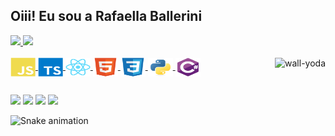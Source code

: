 ## Oiii! Eu sou a Rafaella Ballerini 
 <div>
  <a href="https://github.com/WallysonMachadoDeLima">
  <img height="180em" src="https://github-readme-stats.vercel.app/api?username=WallysonMachadoDeLima&show_icons=true&theme=dark&include_all_commits=true&count_private=true"/>
  <img height="180em" src="https://github-readme-stats.vercel.app/api/top-langs/?username=WallysonMachadoDeLima&layout=compact&langs_count=16&theme=dark"/>
</div>
<div style="display: inline_block"><br>
  <img align="center" alt="wall-Js" height="30" width="40" src="https://raw.githubusercontent.com/devicons/devicon/master/icons/javascript/javascript-plain.svg">
  <img align="center" alt="wall-Ts" height="30" width="40" src="https://raw.githubusercontent.com/devicons/devicon/master/icons/typescript/typescript-plain.svg">
  <img align="center" alt="wall-React" height="30" width="40" src="https://raw.githubusercontent.com/devicons/devicon/master/icons/react/react-original.svg">
  <img align="center" alt="wall-HTML" height="30" width="40" src="https://raw.githubusercontent.com/devicons/devicon/master/icons/html5/html5-original.svg">
  <img align="center" alt="wall-CSS" height="30" width="40" src="https://raw.githubusercontent.com/devicons/devicon/master/icons/css3/css3-original.svg">
  <img align="center" alt="wall-Python" height="30" width="40" src="https://raw.githubusercontent.com/devicons/devicon/master/icons/python/python-original.svg">
  <img align="center" alt="wall-Csharp" height="30" width="40" src="https://raw.githubusercontent.com/devicons/devicon/master/icons/csharp/csharp-original.svg">
  <img align="right" alt="wall-yoda" src="https://cdn.discordapp.com/attachments/795358919417397249/825430589581688872/hi.gif">
</div>
  
  ##
 
<div> 
  <a href="https://www.youtube.com/channel/UC_-uuuZbY0AAt9CViNzvc-Q" target="_blank"><img src="https://img.shields.io/badge/-Youtube-%23EA4335?style=for-the-badge&logo=youtube&logoColor=white" target="_blank"></a>
  <a href="https://instagram.com/WallysonMachadoDeLima" target="_blank"><img src="https://img.shields.io/badge/-Instagram-%23E4405F?style=for-the-badge&logo=instagram&logoColor=white" target="_blank"></a>
  <a href = "mailto: contatoWallysonMachadoDeLima@gmail.com"><img src="https://img.shields.io/badge/-Gmail-%23333?style=for-the-badge&logo=gmail&logoColor=white" target="_blank"></a>
  <a href="https://www.linkedin.com/in/rafaella-ballerini-45875016a" target="_blank"><img src="https://img.shields.io/badge/-LinkedIn-%230077B5?style=for-the-badge&logo=linkedin&logoColor=white" target="_blank"></a> 
 
  ![Snake animation](https://github.com/WallysonMachadoDeLima/WallysonMachadoDeLima/blob/output/github-contribution-grid-snake.svg)
 
</div>
